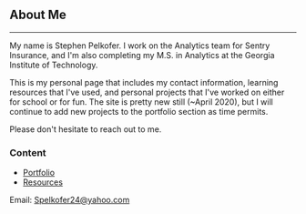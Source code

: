 ## About Me
<hr>
My name is Stephen Pelkofer. I work on the Analytics team for Sentry Insurance, and I'm also completing my M.S. in Analytics at the Georgia Institute of Technology.

This is my personal page that includes my contact information, learning resources that I've used, and personal projects that I've worked on either for school or for fun. The site is pretty new still (~April 2020), but I will continue to add new projects to the portfolio section as time permits.

Please don't hesitate to reach out to me.

### Content

- [Portfolio](https://spelk24.github.io/Portfolio)
- [Resources](https://spelk24.github.io/Resources)

Email: Spelkofer24@yahoo.com